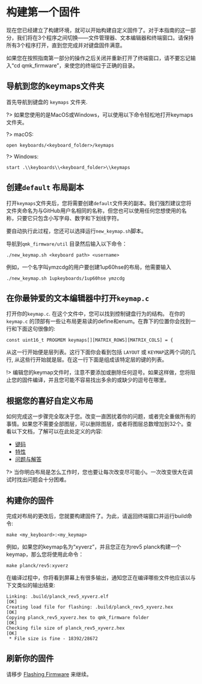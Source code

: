 # 构建第一个固件

现在您已经建立了构建环境，就可以开始构建自定义固件了。对于本指南的这一部分，我们将在3个程序之间切换——文件管理器、文本编辑器和终端窗口。请保持所有3个程序打开，直到您完成并对键盘固件满意。

如果您在按照指南第一部分的操作之后关闭并重新打开了终端窗口，请不要忘记输入“cd qmk_firmware”，来使您的终端位于正确的目录。

## 导航到您的keymaps文件夹

首先导航到键盘的 `keymaps` 文件夹.

?> 如果您使用的是MacOS或Windows，可以使用以下命令轻松地打开keymaps文件夹。

?> macOS:

    open keyboards/<keyboard_folder>/keymaps

?> Windows:

    start .\\keyboards\\<keyboard_folder>\\keymaps

## 创建`default` 布局副本

打开`keymaps`文件夹后，您将需要创建`default`文件夹的副本。我们强烈建议您将文件夹命名为与GitHub用户名相同的名称，但您也可以使用任何您想使用的名称，只要它只包含小写字母、数字和下划线字符。

要自动执行此过程，您还可以选择运行`new_keymap.sh`脚本。

导航到`qmk_firmware/util` 目录然后输入以下命令：

```
./new_keymap.sh <keyboard path> <username>
```

例如，一个名字叫ymzcdg的用户要创建1up60hse的布局，他需要输入

```
./new_keymap.sh 1upkeyboards/1up60hse ymzcdg
```

## 在你最钟爱的文本编辑器中打开`keymap.c`

打开你的`keymap.c`. 在这个文件中，您可以找到控制键盘行为的结构。 在你的`keymap.c` 的顶部有一些让布局更易读的define和enum。在靠下的位置你会找到一行和下面这句很像的:

    const uint16_t PROGMEM keymaps[][MATRIX_ROWS][MATRIX_COLS] = {

从这一行开始便是层列表。这行下面你会看到包括 `LAYOUT` 或 `KEYMAP`这两个词的几行, 从这些行开始就是层。在这一行下面是组成该特定层的键的列表。

!> 编辑您的keymap文件时，注意不要添加或删除任何逗号。如果这样做，您将阻止您的固件编译，并且您可能不容易找出多余的或缺少的逗号在哪里。

## 根据您的喜好自定义布局

如何完成这一步骤完全取决于您。改变一直困扰着你的问题，或者完全重做所有的事情。如果您不需要全部图层，可以删除图层，或者将图层总数增加到32个。查看以下文档，了解可以在此处定义的内容:

* [键码](keycodes.md)
* [特性](features.md)
* [问题与解答](faq.md)

?> 当你明白布局是怎么工作时，您也要让每次改变尽可能小。一次改变很大在调试时找出问题会十分困难。

## 构建你的固件

完成对布局的更改后，您就要构建固件了。为此，请返回终端窗口并运行build命令:

    make <my_keyboard>:<my_keymap>

例如，如果您的keymap名为“xyverz”，并且您正在为rev5 planck构建一个keymap，那么您将使用此命令：

    make planck/rev5:xyverz

在编译过程中，你将看到屏幕上有很多输出，通知您正在编译哪些文件他应该以与下文类似的输出结束:

```
Linking: .build/planck_rev5_xyverz.elf                                                              [OK]
Creating load file for flashing: .build/planck_rev5_xyverz.hex                                      [OK]
Copying planck_rev5_xyverz.hex to qmk_firmware folder                                               [OK]
Checking file size of planck_rev5_xyverz.hex                                                        [OK]
 * File size is fine - 18392/28672
```

## 刷新你的固件

请移步 [Flashing Firmware](tutorial_flashing.md) 来继续。
